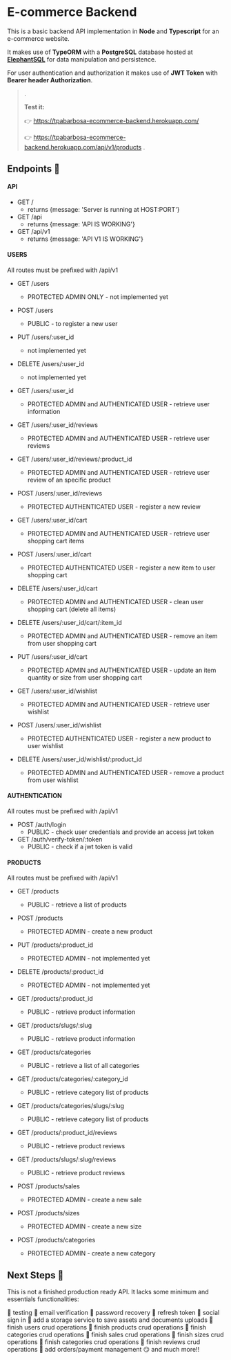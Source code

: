 # E-commerce Backend

This is a basic backend API implementation in **Node** and **Typescript** for an e-commerce website.

It makes use of **TypeORM** with a **PostgreSQL** database hosted at [**ElephantSQL**](https://www.elephantsql.com/) for data manipulation and persistence.

For user authentication and authorization it makes use of **JWT Token** with **Bearer header Authorization**.

> .
>
> **Test it:**
>
> 👉 https://tpabarbosa-ecommerce-backend.herokuapp.com/
>
> 👉 https://tpabarbosa-ecommerce-backend.herokuapp.com/api/v1/products
> .

## Endpoints 📌

#### **API**

- GET /
  - returns {message: 'Server is running at HOST:PORT'}
- GET /api
  - returns {message: 'API IS WORKING'}
- GET /api/v1
  - returns {message: 'API V1 IS WORKING'}

#### **USERS**

All routes must be prefixed with /api/v1

- GET /users
  - PROTECTED ADMIN ONLY - not implemented yet
- POST /users
  - PUBLIC - to register a new user
- PUT /users/:user_id
  - not implemented yet
- DELETE /users/:user_id
  - not implemented yet
- GET /users/:user_id

  - PROTECTED ADMIN and AUTHENTICATED USER - retrieve user information

- GET /users/:user_id/reviews
  - PROTECTED ADMIN and AUTHENTICATED USER - retrieve user reviews
- GET /users/:user_id/reviews/:product_id
  - PROTECTED ADMIN and AUTHENTICATED USER - retrieve user review of an specific product
- POST /users/:user_id/reviews

  - PROTECTED AUTHENTICATED USER - register a new review

- GET /users/:user_id/cart
  - PROTECTED ADMIN and AUTHENTICATED USER - retrieve user shopping cart items
- POST /users/:user_id/cart
  - PROTECTED AUTHENTICATED USER - register a new item to user shopping cart
- DELETE /users/:user_id/cart
  - PROTECTED ADMIN and AUTHENTICATED USER - clean user shopping cart (delete all items)
- DELETE /users/:user_id/cart/:item_id
  - PROTECTED ADMIN and AUTHENTICATED USER - remove an item from user shopping cart
- PUT /users/:user_id/cart

  - PROTECTED ADMIN and AUTHENTICATED USER - update an item quantity or size from user shopping cart

- GET /users/:user_id/wishlist
  - PROTECTED ADMIN and AUTHENTICATED USER - retrieve user wishlist
- POST /users/:user_id/wishlist
  - PROTECTED AUTHENTICATED USER - register a new product to user wishlist
- DELETE /users/:user_id/wishlist/:product_id
  - PROTECTED ADMIN and AUTHENTICATED USER - remove a product from user wishlist

#### **AUTHENTICATION**

All routes must be prefixed with /api/v1

- POST /auth/login
  - PUBLIC - check user credentials and provide an access jwt token
- GET /auth/verify-token/:token
  - PUBLIC - check if a jwt token is valid

#### **PRODUCTS**

All routes must be prefixed with /api/v1

- GET /products
  - PUBLIC - retrieve a list of products
- POST /products
  - PROTECTED ADMIN - create a new product
- PUT /products/:product_id
  - PROTECTED ADMIN - not implemented yet
- DELETE /products/:product_id

  - PROTECTED ADMIN - not implemented yet

- GET /products/:product_id
  - PUBLIC - retrieve product information
- GET /products/slugs/:slug

  - PUBLIC - retrieve product information

- GET /products/categories
  - PUBLIC - retrieve a list of all categories
- GET /products/categories/:category_id
  - PUBLIC - retrieve category list of products
- GET /products/categories/slugs/:slug

  - PUBLIC - retrieve category list of products

- GET /products/:product_id/reviews
  - PUBLIC - retrieve product reviews
- GET /products/slugs/:slug/reviews

  - PUBLIC - retrieve product reviews

- POST /products/sales

  - PROTECTED ADMIN - create a new sale

- POST /products/sizes

  - PROTECTED ADMIN - create a new size

- POST /products/categories
  - PROTECTED ADMIN - create a new category

## Next Steps 🧭

This is not a finished production ready API. It lacks some minimum and essentials functionalities:

🔲 testing
🔲 email verification
🔲 password recovery
🔲 refresh token
🔲 social sign in
🔲 add a storage service to save assets and documents uploads
🔲 finish users crud operations
🔲 finish products crud operations
🔲 finish categories crud operations
🔲 finish sales crud operations
🔲 finish sizes crud operations
🔲 finish categories crud operations
🔲 finish reviews crud operations
🔲 add orders/payment management
😏 and much more!!
